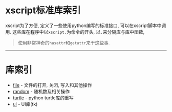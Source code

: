 # xscript标准库索引
xscript为了方便, 定义了一些使用python编写的标准接口, 可以在xscript脚本中调用.
这些库在程序中以`xscript.`为命令的开头, 以`.`来分隔库与库中函数,
> 使用非常神奇的`hasattr`和`getattr`来干这些事.

- - -

# 库索引

  - [file](file.md) - 文件的打开, 关闭, 写入和其他操作
  - [random](random.md) - 随机数及相关操作
  - [turtle](turtle.md) - python turtle库的重写
  - [ui](ui.md) - UI库(tk)
